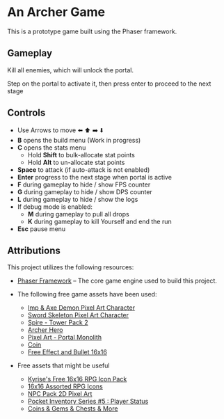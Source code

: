 # An Archer Game

This is a prototype game built using the Phaser framework.

## Gameplay

Kill all enemies, which will unlock the portal.

Step on the portal to activate it, then press enter to proceed to the next stage

## Controls

- Use Arrows to move ⬅️ ⬆️ ➡️ ⬇️
- **B** opens the build menu (Work in progress)
- **C** opens the stats menu
  - Hold **Shift** to bulk-allocate stat points
  - Hold **Alt** to un-allocate stat points
- **Space** to attack (if auto-attack is not enabled)
- **Enter** progress to the next stage when portal is active
- **F** during gameplay to hide / show FPS counter
- **G** during gameplay to hide / show DPS counter
- **L** during gameplay to hide / show the logs
- If debug mode is enabled:
  - **M** during gameplay to pull all drops
  - **K** during gameplay to kill Yourself and end the run
- **Esc** pause menu

## Attributions

This project utilizes the following resources:

- [Phaser Framework](https://phaser.io/) – The core game engine used to build this project.
- The following free game assets have been used:
  - [Imp & Axe Demon Pixel Art Character](https://sanctumpixel.itch.io/imp-axe-demon-pixel-art-character)
  - [Sword Skeleton Pixel Art Character](https://sanctumpixel.itch.io/sword-skeleton-pixel-art-character)
  - [Spire - Tower Pack 2](https://foozlecc.itch.io/spire-tower-pack-2)
  - [Archer Hero](https://darkpixel-kronovi.itch.io/archer-hero)
  - [Pixel Art - Portal Monolith](https://arijkx.itch.io/pixel-art-portal-monolith)
  - [Coin](https://merlym.itch.io/coin)
  - [Free Effect and Bullet 16x16](https://bdragon1727.itch.io/free-effect-and-bullet-16x16)

- Free assets that might be useful
  - [Kyrise's Free 16x16 RPG Icon Pack](https://kyrise.itch.io/kyrises-free-16x16-rpg-icon-pack)
  - [16x16 Assorted RPG Icons](https://merchant-shade.itch.io/16x16-mixed-rpg-icons)
  - [NPC Pack 2D Pixel Art](https://xzany.itch.io/npc-characters-2d-pixel-art)
  - [Pocket Inventory Series #5 : Player Status](https://humblepixel.itch.io/pocket-inventory-series-5-player-status)
  - [Coins & Gems & Chests & More](https://greatdocbrown.itch.io/coins-gems-etc)
